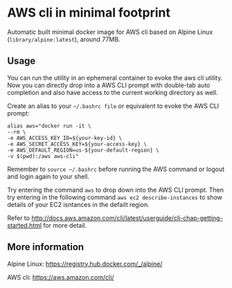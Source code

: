 AWS cli in minimal footprint
============================

Automatic built minimal docker image for AWS cli based on Alpine Linux (`library/alpine:latest`), around 77MB.

## Usage

You can run the utility in an ephemeral container to evoke the aws cli utility. Now you can directly drop into a AWS CLI prompt with double-tab auto completion and also have access to the current working directory as well. 

Create an alias to your `~/.bashrc file` or equivalent to evoke the AWS CLI prompt:

```
alias aws="docker run -it \
--rm \
-e AWS_ACCESS_KEY_ID=${your-key-id} \
-e AWS_SECRET_ACCESS_KEY=${your-access-key} \
-e AWS_DEFAULT_REGION=us-${your-default-region} \
-v $(pwd):/aws aws-cli"
```

Remember to `source ~/.bashrc` before running the AWS command or logout and login again to your shell.

Try entering the command `aws` to drop down into the AWS CLI prompt. Then try entering in the following command `aws ec2 describe-instances` to show details of your EC2 isntances in the defailt region.


Refer to <http://docs.aws.amazon.com/cli/latest/userguide/cli-chap-getting-started.html> for more detail.

## More information
Alpine Linux: <https://registry.hub.docker.com/_/alpine/>

AWS cli: <https://aws.amazon.com/cli/>

